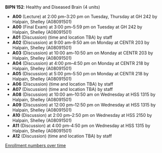 **BIPN 152**: Healthy and Diseased Brain (4 units)

- **A00** (Lecture) at 2:00 pm–3:20 pm on Tuesday, Thursday at GH 242 by Halpain, Shelley (A08091501)
- **A00** (Final Exam) at 3:00 pm–5:59 pm on Tuesday at GH 242 by Halpain, Shelley (A08091501)
- **A01** (Discussion) (time and location TBA) by staff
- **A02** (Discussion) at 9:00 am–9:50 am on Monday at CENTR 203 by Halpain, Shelley (A08091501)
- **A03** (Discussion) at 10:00 am–10:50 am on Monday at CENTR 203 by Halpain, Shelley (A08091501)
- **A04** (Discussion) at 4:00 pm–4:50 pm on Monday at CENTR 218 by Halpain, Shelley (A08091501)
- **A05** (Discussion) at 5:00 pm–5:50 pm on Monday at CENTR 218 by Halpain, Shelley (A08091501)
- **A06** (Discussion) (time and location TBA) by staff
- **A07** (Discussion) (time and location TBA) by staff
- **A08** (Discussion) at 10:00 am–10:50 am on Wednesday at HSS 1315 by Halpain, Shelley (A08091501)
- **A09** (Discussion) at 12:00 pm–12:50 pm on Wednesday at HSS 1315 by Halpain, Shelley (A08091501)
- **A10** (Discussion) at 2:00 pm–2:50 pm on Wednesday at HSS 2150 by Halpain, Shelley (A08091501)
- **A11** (Discussion) at 4:00 pm–4:50 pm on Wednesday at HSS 1315 by Halpain, Shelley (A08091501)
- **A12** (Discussion) (time and location TBA) by staff

[Enrollment numbers over time](./BIPN152.tsv)
